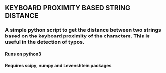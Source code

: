 ## KEYBOARD PROXIMITY BASED STRING DISTANCE
### A simple python script to get the distance between two strings based on the keyboard proximity of the characters. This is useful in the detection of typos. 
#### Runs on python3
#### Requires scipy, numpy and Levenshtein packages